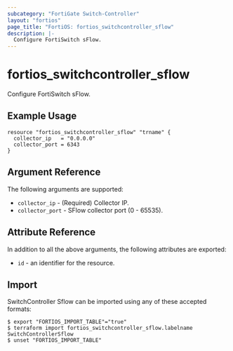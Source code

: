 ```yaml
---
subcategory: "FortiGate Switch-Controller"
layout: "fortios"
page_title: "FortiOS: fortios_switchcontroller_sflow"
description: |-
  Configure FortiSwitch sFlow.
---
```


# fortios_switchcontroller_sflow
Configure FortiSwitch sFlow.

## Example Usage

```hcl
resource "fortios_switchcontroller_sflow" "trname" {
  collector_ip   = "0.0.0.0"
  collector_port = 6343
}
```

## Argument Reference

The following arguments are supported:

* `collector_ip` - (Required) Collector IP.
* `collector_port` - SFlow collector port (0 - 65535).


## Attribute Reference

In addition to all the above arguments, the following attributes are exported:
* `id` - an identifier for the resource.

## Import

SwitchController Sflow can be imported using any of these accepted formats:
```
$ export "FORTIOS_IMPORT_TABLE"="true"
$ terraform import fortios_switchcontroller_sflow.labelname SwitchControllerSflow
$ unset "FORTIOS_IMPORT_TABLE"
```
